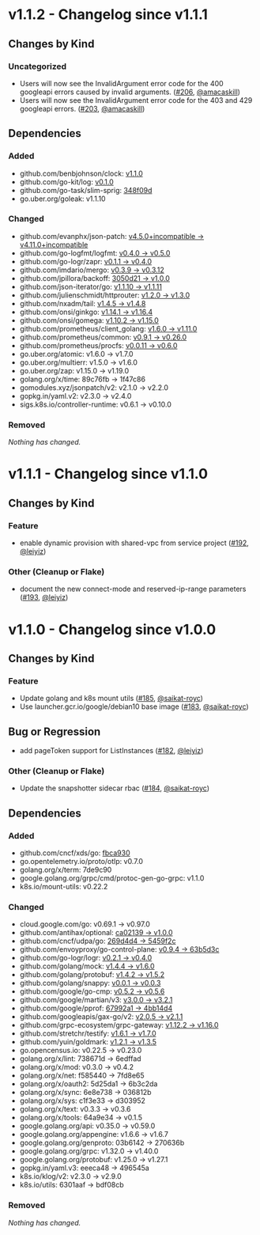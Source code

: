 # v1.1.2 - Changelog since v1.1.1

## Changes by Kind

### Uncategorized

- Users will now see the InvalidArgument error code for the 400 googleapi errors caused by invalid arguments. ([#206](https://github.com/kubernetes-sigs/gcp-filestore-csi-driver/pull/206), [@amacaskill](https://github.com/amacaskill))
- Users will now see the InvalidArgument error code for the 403 and 429 googleapi errors. ([#203](https://github.com/kubernetes-sigs/gcp-filestore-csi-driver/pull/203), [@amacaskill](https://github.com/amacaskill))

## Dependencies

### Added
- github.com/benbjohnson/clock: [v1.1.0](https://github.com/benbjohnson/clock/tree/v1.1.0)
- github.com/go-kit/log: [v0.1.0](https://github.com/go-kit/log/tree/v0.1.0)
- github.com/go-task/slim-sprig: [348f09d](https://github.com/go-task/slim-sprig/tree/348f09d)
- go.uber.org/goleak: v1.1.10

### Changed
- github.com/evanphx/json-patch: [v4.5.0+incompatible → v4.11.0+incompatible](https://github.com/evanphx/json-patch/compare/v4.5.0...v4.11.0)
- github.com/go-logfmt/logfmt: [v0.4.0 → v0.5.0](https://github.com/go-logfmt/logfmt/compare/v0.4.0...v0.5.0)
- github.com/go-logr/zapr: [v0.1.1 → v0.4.0](https://github.com/go-logr/zapr/compare/v0.1.1...v0.4.0)
- github.com/imdario/mergo: [v0.3.9 → v0.3.12](https://github.com/imdario/mergo/compare/v0.3.9...v0.3.12)
- github.com/jpillora/backoff: [3050d21 → v1.0.0](https://github.com/jpillora/backoff/compare/3050d21...v1.0.0)
- github.com/json-iterator/go: [v1.1.10 → v1.1.11](https://github.com/json-iterator/go/compare/v1.1.10...v1.1.11)
- github.com/julienschmidt/httprouter: [v1.2.0 → v1.3.0](https://github.com/julienschmidt/httprouter/compare/v1.2.0...v1.3.0)
- github.com/nxadm/tail: [v1.4.5 → v1.4.8](https://github.com/nxadm/tail/compare/v1.4.5...v1.4.8)
- github.com/onsi/ginkgo: [v1.14.1 → v1.16.4](https://github.com/onsi/ginkgo/compare/v1.14.1...v1.16.4)
- github.com/onsi/gomega: [v1.10.2 → v1.15.0](https://github.com/onsi/gomega/compare/v1.10.2...v1.15.0)
- github.com/prometheus/client_golang: [v1.6.0 → v1.11.0](https://github.com/prometheus/client_golang/compare/v1.6.0...v1.11.0)
- github.com/prometheus/common: [v0.9.1 → v0.26.0](https://github.com/prometheus/common/compare/v0.9.1...v0.26.0)
- github.com/prometheus/procfs: [v0.0.11 → v0.6.0](https://github.com/prometheus/procfs/compare/v0.0.11...v0.6.0)
- go.uber.org/atomic: v1.6.0 → v1.7.0
- go.uber.org/multierr: v1.5.0 → v1.6.0
- go.uber.org/zap: v1.15.0 → v1.19.0
- golang.org/x/time: 89c76fb → 1f47c86
- gomodules.xyz/jsonpatch/v2: v2.1.0 → v2.2.0
- gopkg.in/yaml.v2: v2.3.0 → v2.4.0
- sigs.k8s.io/controller-runtime: v0.6.1 → v0.10.0

### Removed
_Nothing has changed._

# v1.1.1 - Changelog since v1.1.0

## Changes by Kind

### Feature

- enable dynamic provision with shared-vpc from service project ([#192](https://github.com/kubernetes-sigs/gcp-filestore-csi-driver/pull/192), [@leiyiz](https://github.com/leiyiz))

### Other (Cleanup or Flake)

- document the new connect-mode and reserved-ip-range parameters ([#193](https://github.com/kubernetes-sigs/gcp-filestore-csi-driver/pull/193), [@leiyiz](https://github.com/leiyiz))

# v1.1.0 - Changelog since v1.0.0

## Changes by Kind

### Feature

- Update golang and k8s mount utils ([#185](https://github.com/kubernetes-sigs/gcp-filestore-csi-driver/pull/185), [@saikat-royc](https://github.com/saikat-royc))
- Use launcher.gcr.io/google/debian10 base image ([#183](https://github.com/kubernetes-sigs/gcp-filestore-csi-driver/pull/183), [@saikat-royc](https://github.com/saikat-royc))

## Bug or Regression

- add pageToken support for ListInstances ([#182](https://github.com/kubernetes-sigs/gcp-filestore-csi-driver/pull/182), [@leiyiz](https://github.com/leiyiz))

### Other (Cleanup or Flake)

- Update the snapshotter sidecar rbac ([#184](https://github.com/kubernetes-sigs/gcp-filestore-csi-driver/pull/184), [@saikat-royc](https://github.com/saikat-royc))


## Dependencies

### Added
- github.com/cncf/xds/go: [fbca930](https://github.com/cncf/xds/go/tree/fbca930)
- go.opentelemetry.io/proto/otlp: v0.7.0
- golang.org/x/term: 7de9c90
- google.golang.org/grpc/cmd/protoc-gen-go-grpc: v1.1.0
- k8s.io/mount-utils: v0.22.2

### Changed
- cloud.google.com/go: v0.69.1 → v0.97.0
- github.com/antihax/optional: [ca02139 → v1.0.0](https://github.com/antihax/optional/compare/ca02139...v1.0.0)
- github.com/cncf/udpa/go: [269d4d4 → 5459f2c](https://github.com/cncf/udpa/go/compare/269d4d4...5459f2c)
- github.com/envoyproxy/go-control-plane: [v0.9.4 → 63b5d3c](https://github.com/envoyproxy/go-control-plane/compare/v0.9.4...63b5d3c)
- github.com/go-logr/logr: [v0.2.1 → v0.4.0](https://github.com/go-logr/logr/compare/v0.2.1...v0.4.0)
- github.com/golang/mock: [v1.4.4 → v1.6.0](https://github.com/golang/mock/compare/v1.4.4...v1.6.0)
- github.com/golang/protobuf: [v1.4.2 → v1.5.2](https://github.com/golang/protobuf/compare/v1.4.2...v1.5.2)
- github.com/golang/snappy: [v0.0.1 → v0.0.3](https://github.com/golang/snappy/compare/v0.0.1...v0.0.3)
- github.com/google/go-cmp: [v0.5.2 → v0.5.6](https://github.com/google/go-cmp/compare/v0.5.2...v0.5.6)
- github.com/google/martian/v3: [v3.0.0 → v3.2.1](https://github.com/google/martian/v3/compare/v3.0.0...v3.2.1)
- github.com/google/pprof: [67992a1 → 4bb14d4](https://github.com/google/pprof/compare/67992a1...4bb14d4)
- github.com/googleapis/gax-go/v2: [v2.0.5 → v2.1.1](https://github.com/googleapis/gax-go/v2/compare/v2.0.5...v2.1.1)
- github.com/grpc-ecosystem/grpc-gateway: [v1.12.2 → v1.16.0](https://github.com/grpc-ecosystem/grpc-gateway/compare/v1.12.2...v1.16.0)
- github.com/stretchr/testify: [v1.6.1 → v1.7.0](https://github.com/stretchr/testify/compare/v1.6.1...v1.7.0)
- github.com/yuin/goldmark: [v1.2.1 → v1.3.5](https://github.com/yuin/goldmark/compare/v1.2.1...v1.3.5)
- go.opencensus.io: v0.22.5 → v0.23.0
- golang.org/x/lint: 738671d → 6edffad
- golang.org/x/mod: v0.3.0 → v0.4.2
- golang.org/x/net: f585440 → 7fd8e65
- golang.org/x/oauth2: 5d25da1 → 6b3c2da
- golang.org/x/sync: 6e8e738 → 036812b
- golang.org/x/sys: c1f3e33 → d303952
- golang.org/x/text: v0.3.3 → v0.3.6
- golang.org/x/tools: 64a9e34 → v0.1.5
- google.golang.org/api: v0.35.0 → v0.59.0
- google.golang.org/appengine: v1.6.6 → v1.6.7
- google.golang.org/genproto: 03b6142 → 270636b
- google.golang.org/grpc: v1.32.0 → v1.40.0
- google.golang.org/protobuf: v1.25.0 → v1.27.1
- gopkg.in/yaml.v3: eeeca48 → 496545a
- k8s.io/klog/v2: v2.3.0 → v2.9.0
- k8s.io/utils: 6301aaf → bdf08cb

### Removed
_Nothing has changed._
